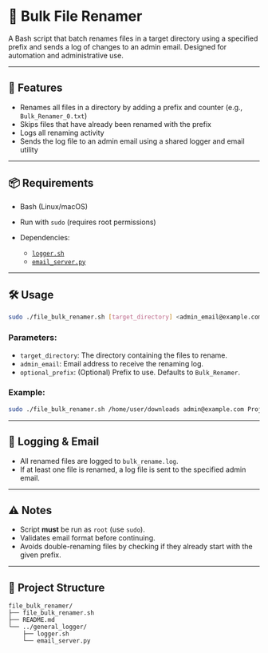 

# 📂 Bulk File Renamer

A Bash script that batch renames files in a target directory using a specified prefix and sends a log of changes to an admin email. Designed for automation and administrative use.

---

## 🚀 Features

* Renames all files in a directory by adding a prefix and counter (e.g., `Bulk_Renamer_0.txt`)
* Skips files that have already been renamed with the prefix
* Logs all renaming activity
* Sends the log file to an admin email using a shared logger and email utility

---

## 📦 Requirements

* Bash (Linux/macOS)
* Run with `sudo` (requires root permissions)
* Dependencies:

  * [`logger.sh`](../general_logger/logger.sh)
  * [`email_server.py`](../general_logger/email_server.py)

---

## 🛠️ Usage

```bash
sudo ./file_bulk_renamer.sh [target_directory] <admin_email@example.com> [optional_prefix]
```

### Parameters:

* `target_directory`: The directory containing the files to rename.
* `admin_email`: Email address to receive the renaming log.
* `optional_prefix`: (Optional) Prefix to use. Defaults to `Bulk_Renamer`.

### Example:

```bash
sudo ./file_bulk_renamer.sh /home/user/downloads admin@example.com ProjectX
```

---

## 📧 Logging & Email

* All renamed files are logged to `bulk_rename.log`.
* If at least one file is renamed, a log file is sent to the specified admin email.

---

## ⚠️ Notes

* Script **must** be run as `root` (use `sudo`).
* Validates email format before continuing.
* Avoids double-renaming files by checking if they already start with the given prefix.

---

## 📁 Project Structure

```
file_bulk_renamer/
├── file_bulk_renamer.sh
├── README.md
└── ../general_logger/
    ├── logger.sh
    └── email_server.py
```



